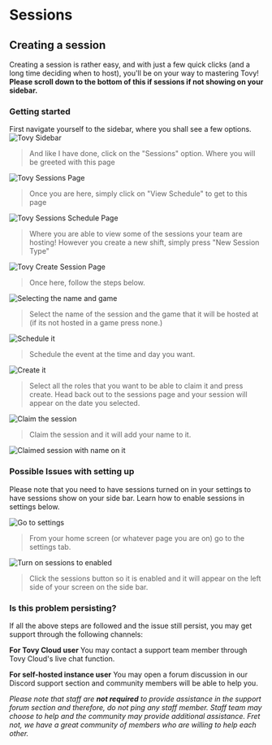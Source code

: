 # Sessions
## Creating a session
Creating a session is rather easy, and with just a few quick clicks (and a long time deciding when to host), you'll be on your way to mastering Tovy! **Please scroll down to the bottom of this if sessions if not showing on your sidebar.**
### Getting started
First navigate yourself to the sidebar, where you shall see a few options.
![Tovy Sidebar](https://images.grplaza.org/staff/aaa650ff02f5f919f5fca5edba5832b3.png)
> And like I have done, click on the "Sessions" option. Where you will be greeted with this page
> 
![Tovy Sessions Page](https://images.grplaza.org/staff/4ee7eb0a0e920676106471a4c581ed22.png)

> Once you are here, simply click on "View Schedule" to get to this page
> 
![Tovy Sessions Schedule Page](https://images.grplaza.org/staff/5778886315867dbb77cd0e0dd9ecb1e2.png)
> Where you are able to view some of the sessions your team are hosting! However you create a new shift, simply press "New Session Type"
>
![Tovy Create Session Page](https://images.grplaza.org/staff/3a53392b582fb9cde099f499e62b5c6a.png)
> Once here, follow the steps below.

![Selecting the name and game](https://images.grplaza.org/staff/4e7e0f85aab499ce9fca2dd266079ff5.png)
> Select the name of the session and the game that it will be hosted at (if its not hosted in a game press none.)
> 
![Schedule it](https://images.grplaza.org/staff/3ded559f5f7fffee27ae411ee1bf3527.png)
> Schedule the event at the time and day you want.

![Create it](https://images.grplaza.org/staff/6c3eba84fb8de21cf4acc4c8c3e7de12.png) 
> Select all the roles that you want to be able to claim it and press create.
> Head back out to the sessions page and your session will appear on the date you selected.

![Claim the session](https://images.grplaza.org/staff/d9ff37378866dbe25d9bd7a96ef01660.png) 
> Claim the session and it will add your name to it.

![Claimed session with name on it](https://images.grplaza.org/staff/e21e5a6f8d5b5b37870ace58ef612d6f.png)
### Possible Issues with setting up
Please note that you need to have sessions turned on in your settings to have sessions show on your side bar. Learn how to enable sessions in settings below.

![Go to settings](https://images.grplaza.org/staff/b4e2385b6edc90f379107cb589039310.png)
> From your home screen (or whatever page you are on) go to the settings tab.
>
![Turn on sessions to enabled](https://images.grplaza.org/staff/d4f38ddf5222903ed89d42e6c0ca9b19.png)
> Click the sessions button so it is enabled and it will appear on the left side of your screen on the side bar.
### Is this problem persisting?

 If all the above steps are followed and the issue still persist, you may get support through the following channels:

**For Tovy Cloud user** You may contact a support team member through Tovy Cloud's live chat function.

 **For self-hosted instance user** You may open a forum discussion in our Discord support section and community members will be able to help you. 
 
_Please note that staff are **not required** to provide assistance in the support forum section and therefore, do not ping any staff member. Staff team may choose to help and the community may provide additional assistance. Fret not, we have a great community of members who are willing to help each other._
